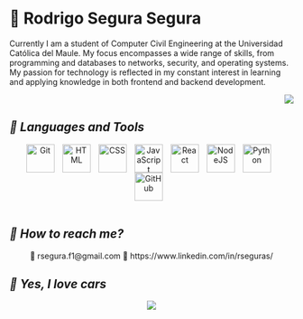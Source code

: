 # 🗻 Rodrigo Segura Segura

Currently I am a student of Computer Civil Engineering at the Universidad Católica del Maule. My focus encompasses a wide range of skills, from programming and databases to networks, security, and operating systems. My passion for technology is reflected in my constant interest in learning and applying knowledge in both frontend and backend development.

<div align="right">
  <img src="[https://hips.hearstapps.com/roa.h-cdn.co/assets/16/05/480x240/landscape-1454772810-f40-touge.gif?resize=640:*](https://media.tenor.com/k2yVHaZJhwcAAAAM/f40-ferrari-f40flowers.gif)" />
</div>

## *🧰 Languages and Tools*

<div align="center">
  <img align="center" alt="Git" width="50px" style="padding-right:10px;" src="https://cdn.jsdelivr.net/gh/devicons/devicon/icons/git/git-original.svg" />
  <img align="center" alt="HTML" width="50px" style="padding-right:10px;" src="https://cdn.jsdelivr.net/gh/devicons/devicon/icons/html5/html5-plain.svg" />
  <img align="center" alt="CSS" width="50px" style="padding-right:10px;" src="https://cdn.jsdelivr.net/gh/devicons/devicon/icons/css3/css3-plain.svg" />
  <img align="center" alt="JavaScript" width="50px" style="padding-right:10px;" src="https://cdn.jsdelivr.net/gh/devicons/devicon/icons/javascript/javascript-plain.svg" />
  <img align="center" alt="React" width="50px" style="padding-right:10px;" src="https://cdn.jsdelivr.net/gh/devicons/devicon/icons/react/react-original.svg" />
  <img align="center" alt="NodeJS" width="50px" style="padding-right:10px;" src="https://cdn.jsdelivr.net/gh/devicons/devicon/icons/nodejs/nodejs-original.svg" />
  <img align="center" alt="Python" width="50px" style="padding-right:10px;" src="https://cdn.jsdelivr.net/gh/devicons/devicon/icons/python/python-plain.svg" />
  <img align="center" alt="GitHub" width="50px" style="padding-right:10px;" src="https://cdn.jsdelivr.net/gh/devicons/devicon/icons/github/github-original.svg" />
</div>
</br>

## *📲 How to reach me?*

<div align="center">
  📩 rsegura.f1@gmail.com
  💼 https://www.linkedin.com/in/rseguras/
</div>

## *🏁 Yes, I love cars*

<div align="center">
  <img src="https://hips.hearstapps.com/roa.h-cdn.co/assets/16/05/480x240/landscape-1454772810-f40-touge.gif?resize=640:*" />
</div>

